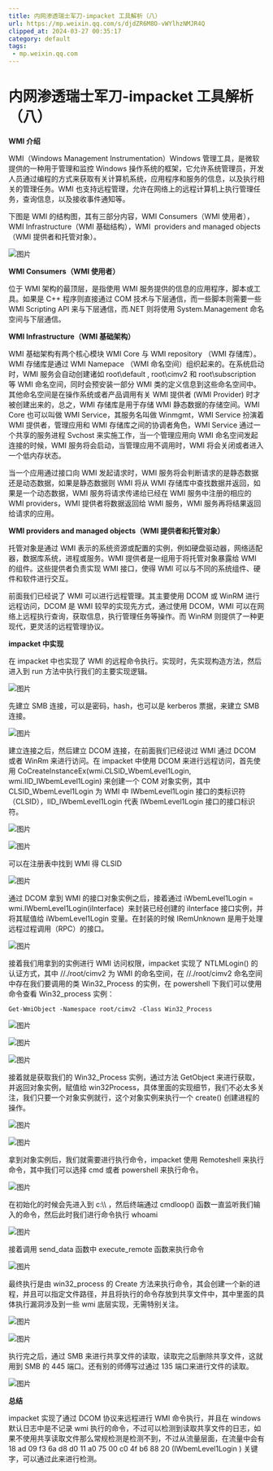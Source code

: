```yaml
---
title: 内网渗透瑞士军刀-impacket 工具解析（八）
url: https://mp.weixin.qq.com/s/djdZR6M8O-vWYlhzNMJR4Q
clipped_at: 2024-03-27 00:35:17
category: default
tags: 
 - mp.weixin.qq.com
---
```



# 内网渗透瑞士军刀-impacket 工具解析（八）

  

**WMI 介绍**  

WMI（Windows Management Instrumentation）Windows 管理工具，是微软提供的一种用于管理和监控 Windows 操作系统的框架，它允许系统管理员，开发人员通过编程的方式来获取有关计算机系统，应用程序和服务的信息，以及执行相关的管理任务。WMI 也支持远程管理，允许在网络上的远程计算机上执行管理任务，查询信息，以及接收事件通知等。

  

下图是 WMI 的结构图，其有三部分内容，WMI Consumers（WMI 使用者），WMI Infrastructure（WMI 基础结构），WMI  providers and managed objects（WMI 提供者和托管对象）。

  

![图片](assets/1711470917-dedddc5ecb2bb2c495ea033b845132bc.webp)

**WMI Consumers（WMI 使用者）**  

位于 WMI 架构的最顶层，是指使用 WMI 服务提供的信息的应用程序，脚本或工具。如果是 C++ 程序则直接通过 COM 技术与下层通信，而一些脚本则需要一些 WMI Scripting API 来与下层通信，而.NET 则将使用 System.Management 命名空间与下层通信。

**WMI Infrastructure（WMI 基础架构）**  

WMI 基础架构有两个核心模块 WMI Core 与 WMI repository （WMI 存储库）。WMI 存储库是通过 WMI Namepace （WMI 命名空间）组织起来的。在系统启动时，WMI 服务会自动创建诸如 root\\default , root\\cimv2 和 root\\subscription 等 WMI 命名空间，同时会预安装一部分 WMI 类的定义信息到这些命名空间中。其他命名空间是在操作系统或者产品调用有关 WMI 提供者 (WMI Provider) 时才被创建出来的，总之，WMI 存储库是用于存储 WMI 静态数据的存储空间。WMI Core 也可以叫做 WMI Service，其服务名叫做 Winmgmt，WMI Service 扮演着 WMI 提供者，管理应用和 WMI 存储库之间的协调者角色，WMI Service 通过一个共享的服务进程 Svchost 来实施工作，当一个管理应用向 WMI 命名空间发起连接的时候，WMI 服务将会启动，当管理应用不调用时，WMI 将会关闭或者进入一个低内存状态。

  

当一个应用通过接口向 WMI 发起请求时，WMI 服务将会判断请求的是静态数据还是动态数据，如果是静态数据则 WMI 将从 WMI 存储库中查找数据并返回，如果是一个动态数据，WMI 服务将请求传递给已经在 WMI 服务中注册的相应的 WMI providers，WMI 提供者将数据返回给 WMI 服务，WMI 服务再将结果返回给请求的应用。

  

**WMI providers and managed objects（WMI 提供者和托管对象）**  

托管对象是通过 WMI 表示的系统资源或配置的实例，例如硬盘驱动器，网络适配器，数据库系统，进程或服务。WMI 提供者是一组用于将托管对象暴露给 WMI 的组件。这些提供者负责实现 WMI 接口，使得 WMI 可以与不同的系统组件、硬件和软件进行交互。

  

前面我们已经说了 WMI 可以进行远程管理。其主要使用 DCOM 或 WinRM 进行远程访问，DCOM 是 WMI 较早的实现先方式，通过使用 DCOM，WMI 可以在网络上远程执行查询，获取信息，执行管理任务等操作。而 WinRM 则提供了一种更现代，更灵活的远程管理协议。

  

**impacket 中实现**  

在 impacket 中也实现了 WMI 的远程命令执行。实现时，先实现构造方法，然后进入到 run 方法中执行我们的主要实现逻辑。

  

![图片](assets/1711470917-9ae09ae72f1402b5b18af2c0570ca156.webp)

  

先建立 SMB 连接，可以是密码，hash，也可以是 kerberos 票据，来建立 SMB 连接。

  

![图片](assets/1711470917-ed934fb206707e3255f71ed318f8736c.webp)

  

建立连接之后，然后建立 DCOM 连接，在前面我们已经说过 WMI 通过 DCOM 或者 WinRm 来进行访问。在 impacket 中使用 DCOM 来进行远程访问，首先使用 CoCreateInstanceEx(wmi.CLSID\_WbemLevel1Login, wmi.IID\_IWbemLevel1Login) 来创建一个 COM 对象实例，其中 CLSID\_WbemLevel1Login 为 WMI 中 IWbemLevel1Login 接口的类标识符（CLSID），IID\_IWbemLevel1Login 代表 IWbemLevel1Login 接口的接口标识符。

  

![图片](assets/1711470917-cd4b4c8dd6bb5fd25b9da202b7a3e519.webp)

  

![图片](assets/1711470917-90c560ecc2daf973d688a8be33655402.webp)

  

可以在注册表中找到 WMI 得 CLSID

  

![图片](assets/1711470917-cfd03bbda8461cec0599a848cc416d59.webp)

  

通过 DCOM 拿到 WMI 的接口对象实例之后，接着通过 iWbemLevel1Login = wmi.IWbemLevel1Login(iInterface)  来封装已经创建的 iInterface 接口实例，并将其赋值给 iWbemLevel1Login 变量。在封装的时候 IRemUnknown 是用于处理远程过程调用（RPC）的接口。

  

![图片](assets/1711470917-40d7e8e3556e0cf4c1b2402f614822ca.webp)

  

接着我们用拿到的实例进行 WMI 访问权限，impacket 实现了 NTLMLogin() 的认证方式，其中 //./root/cimv2 为 WMI 的命名空间，在 //./root/cimv2 命名空间中存在我们要调用的类 Win32\_Process 的实例，在 powershell 下我们可以使用命令查看 Win32\_process 实例：

  

```plain
Get-WmiObject -Namespace root/cimv2 -Class Win32_Process
```

  

![图片](assets/1711470917-c5a5949cc59515c7eff711360d1d74d0.webp)

  

![图片](assets/1711470917-82e2d5bec96fc9cd2d27d787c7a9dfe0.webp)

  

![图片](assets/1711470917-459090ca780859897c08a87ff09f0cbf.webp)

  

接着就是获取我们的 Win32\_Process 实例，通过方法 GetObject 来进行获取，并返回对象实例，赋值给 win32Process，具体里面的实现细节，我们不必太多关注，我们只要一个对象实例就行，这个对象实例来执行一个 create() 创建进程的操作。

  

![图片](assets/1711470917-4fdbd00d2fce54dd1de7372fd293858d.webp)

  

![图片](assets/1711470917-82be8c6cdf9b885e16d812576f66df3d.webp)

  

拿到对象实例后，我们就需要进行执行命令，impacket 使用 Remoteshell 来执行命令，其中我们可以选择 cmd 或者 powershell 来执行命令。

  

![图片](assets/1711470917-763d53185308e56d25e00c38b8f4b8fd.webp)

  

在初始化的时候会先进入到 c:\\\\ ，然后终端通过 cmdloop() 函数一直监听我们输入的命令，然后此时我们进行命令执行 whoami 

  

![图片](assets/1711470917-b967399fa765100447580d39e696e004.webp)

  

接着调用 send\_data 函数中 execute\_remote 函数来执行命令

  

![图片](assets/1711470917-50acbec46a2f87bc6e5c7c06783a17a9.webp)

  

最终执行是由 win32\_process 的 Create 方法来执行命令，其会创建一个新的进程，并且可以指定文件路径，并且将执行的命令存放到共享文件中，其中里面的具体执行漏洞涉及到一些 wmi 底层实现，无需特别关注。

  

![图片](assets/1711470917-ff0c7cce12adbd816ebb6ac65dde0051.webp)

  

![图片](assets/1711470917-263bb64a177b23dc4a32bd556a295e9b.webp)

  

执行完之后，通过 SMB 来进行共享文件的读取，读取完之后删除共享文件，这就用到 SMB 的 445 端口。还有别的师傅写过通过 135 端口来进行文件的读取。

  

![图片](assets/1711470917-8bb64506a12ec55f071dd4ddf5e1e192.webp)

  

  

**总结**  

impacket 实现了通过 DCOM 协议来远程进行 WMI 命令执行，并且在 windows 默认日志中是不记录 wmi 执行的命令，不过可以检测到读取共享文件的日志，如果不使用共享读取文件那么常规检测是检测不到，不过从流量层面，在流量中会有 18 ad 09 f3 6a d8 d0 11 a0 75 00 c0 4f b6 88 20 (IWbemLevel1Login ) 关键字，可以通过此来进行检测。

  

  

[](http://mp.weixin.qq.com/s?__biz=MzkxNTEzMTA0Mw==&mid=2247494429&idx=1&sn=9f2bca983297a5fc968547f4663d2ac7&chksm=c16174d1f616fdc77bc935ac63229ac7f49ffd27686736755e989fdcc28764daa9bb548813ec&scene=21#wechat_redirect)

  

[](http://mp.weixin.qq.com/s?__biz=MzkxNTEzMTA0Mw==&mid=2247494508&idx=1&sn=f9e58ae8f443688da2ca34d7c0bccf60&chksm=c16174a0f616fdb63dd79b34dc047b0f4fbaf6a88c02f3789a7ad9df54709096b7a98fd9806b&scene=21#wechat_redirect)

  

[](http://mp.weixin.qq.com/s?__biz=MzkxNTEzMTA0Mw==&mid=2247494536&idx=1&sn=71a81e364162b2dc77247d363730274e&chksm=c1617444f616fd528b64c8bf4c6c675a3da6f3bd92280d709ced88effeb4cf13e3c522c465c8&scene=21#wechat_redirect)